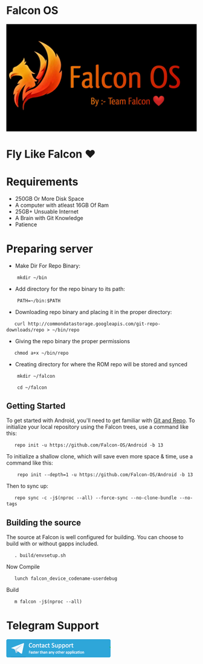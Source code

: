 Falcon OS 
===========
![Falcon OS](https://github.com/Falcon-OS/Random_stuff/blob/main/IMG_20220508_155556_443.jpg)
<p align="center"> 

Fly Like Falcon ❤ 
===================

# Requirements
* 250GB Or More Disk Space 
* A computer with atleast 16GB Of Ram 
* 25GB+ Unsuable Internet 
* A Brain with Git Knowledge 
* Patience

# Preparing server
* Make Dir For Repo Binary: 
``` 
    mkdir ~/bin 
``` 

* Add directory for the repo binary to its path: 
```
    PATH=~/bin:$PATH 
``` 
* Downloading repo binary and placing it in the proper directory: 
``` 
   curl http://commondatastorage.googleapis.com/git-repo-downloads/repo > ~/bin/repo
``` 
* Giving the repo binary the proper permissions 
``` 
   chmod a+x ~/bin/repo 
``` 
* Creating directory for where the ROM repo will be stored and synced 
```
    mkdir ~/falcon 
``` 
``` 
    cd ~/falcon 
```
 Getting Started 
--------------- 

To get started with Android, you'll need to get familiar with [Git and Repo](http://source.android.com/source/using-repo.html). To initialize your local repository using the Falcon trees, use a command like this: 
```
   repo init -u https://github.com/Falcon-OS/Android -b 13
``` 
To initialize a shallow clone, which will save even more space & time, use a command like this:
```
    repo init --depth=1 -u https://github.com/Falcon-OS/Android -b 13
```
Then to sync up: 
``` 
   repo sync -c -j$(nproc --all) --force-sync --no-clone-bundle --no-tags
``` 
Building the source 
--------------- 
The source at Falcon is well configured for building. You can choose to build with or without gapps included. 
```
   . build/envsetup.sh 
``` 
Now Compile 
``` 
   lunch falcon_device_codename-userdebug 
``` 
Build 
``` 
   m falcon -j$(nproc --all)
``` 


# Telegram Support
[![Telegram](https://github.com/Lokesh773/RandomStuff/blob/master/Telegram_button.png)](https://telegram.me/joinchat/T5Bqs0DXTeLJeGpL)

